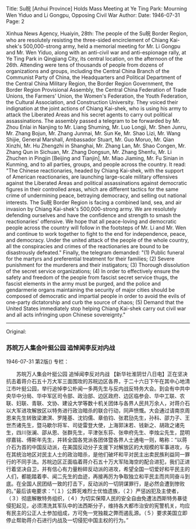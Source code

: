 Title: Su皖 [Anhui Province] Holds Mass Meeting at Ye Ting Park: Mourning Wen Yiduo and Li Gongpu, Opposing Civil War
Author:
Date: 1946-07-31
Page: 2

Xinhua News Agency, Huaiyin, 28th: The people of the Su皖 Border Region, who are resolutely resisting the three-sided encirclement of Chiang Kai-shek's 500,000-strong army, held a memorial meeting for Mr. Li Gongpu and Mr. Wen Yiduo, along with an anti-civil war and anti-espionage rally, at Ye Ting Park in Qingjiang City, its central location, on the afternoon of the 26th. Attending were tens of thousands of people from dozens of organizations and groups, including the Central China Branch of the Communist Party of China, the Headquarters and Political Department of the Central China Military Region, the Border Region Government, the Border Region Provisional Assembly, the Central China Federation of Trade Unions, the Farmers' Union, the Women's Federation, the Youth Federation, the Cultural Association, and Construction University. They voiced their indignation at the joint actions of Chiang Kai-shek, who is using his army to attack the Liberated Areas and his secret agents to carry out political assassinations. The assembly passed a telegram to be forwarded by Mr. Zhou Enlai in Nanjing to Mr. Liang Shuming, Mr. Luo Longji, Mr. Shen Junru, Mr. Zhang Bojun, Mr. Zhang Junmai, Mr. Sun Ke, Mr. Shao Lizi, Mr. Wang Shijie, General Marshall, Ambassador Stuart, Mr. Guo Moruo, Mr. Qian Xinzhi, Mr. Hu Zhengzhi in Shanghai, Mr. Zhang Lan, Mr. Shao Congen, Mr. Zhang Qun in Sichuan, Mr. Zhang Dongsun, Mr. Zhang Shenfu, Mr. Li Zhuchen in Pingjin [Beijing and Tianjin], Mr. Miao Jiaming, Mr. Fu Sinian in Kunming, and to all parties, groups, and people across the country. It read: "The Chinese reactionaries, headed by Chiang Kai-shek, with the support of American reactionaries, are launching large-scale military offensives against the Liberated Areas and political assassinations against democratic figures in their controlled areas, which are different tactics for the same crime of undermining peace, betraying democracy, and selling out national interests. The Su皖 Border Region is facing a combined land, sea, and air invasion by Chiang Kai-shek's 500,000-strong army. We are resolutely defending ourselves and have the confidence and strength to smash the reactionaries' offensive. We hope that all peace-loving and democratic people across the country will follow in the footsteps of Mr. Li and Mr. Wen and continue to work together to fight to the end for independence, peace, and democracy. Under the united attack of the people of the whole country, all the conspiracies and crimes of the reactionaries are bound to be disastrously defeated." Finally, the telegram demanded: "(1) Public funeral for the martyrs and preferential treatment for their families; (2) Severe punishment for the murderers and their instigators; (3) Thorough dissolution of the secret service organizations; (4) In order to effectively ensure the safety and freedom of the people from fascist secret service thugs, the fascist elements in the army must be purged, and the police and gendarmerie organs maintaining the security of major cities should be composed of democratic and impartial people in order to avoid the evils of one-party dictatorship and curb the source of chaos; (5) Demand that the United States immediately stop helping Chiang Kai-shek carry out civil war and all acts infringing upon Chinese sovereignty."



<hr /> 

Original: 


### 苏皖万人集会叶挺公园  追悼闻李反对内战

1946-07-31
第2版()
专栏：

　　苏皖万人集会叶挺公园
    追悼闻李反对内战
    【新华社淮阴廿八日电】正在坚决抗击着蒋介石五十万大军三面围攻的苏皖边区各界，于二十六日下午在其中心地清江市叶挺公园，举行追悼李公朴闻一多两先生与反内战反特务大会。到会有中共中央华中分局、华中军区司令部、政治部、边区政府、边区临参会、华中工联、农联、妇联、青联、文协、建设大学等数十机关团体与各界人民共万余人，对蒋介石以大军进攻解放区以特务进行政治暗杀的联合行动，同声愤慨。大会通过请南京周恩来先生转致梁漱溟、罗隆基、沈钧儒、章伯钧、张君劢先生，孙科、邵力子、王世杰诸先生，暨马歇尔将军、司徒雷登大使，上海郭沫若、钱新之、胡政之诸先生，四川张澜、邵从恩、张群先生，平津张东荪、张申府先生、李烛尘先生，昆明缪嘉铭、傅斯年先生，并转全国各党派各团体暨各界人士通电一则，略称：“以蒋介石为首的中国反动派，在美国反动分子支援下对解放区的大规模的军事进攻，与在其统治地区对民主人士的政治暗杀，是他们破坏和平对民主出卖民族利益同一罪行的不同手法。苏皖边区正面临着蒋介石五十万大军陆海空的配合进犯，我们正进行着坚决自卫，并有信心有力量粉碎反动派的进攻，希望全国一切爱好和平民主的人们，都能踏着李、闻二先生的血迹，再接再厉为争取独立和平民主而共同奋斗到底。在全国人民团结一致的打击下，反动派的一切阴谋罪行，是必然会遭到惨败的。”最后该电要求：“（１）公葬死难烈士优恤遗族，（２）严惩凶犯及主使者，（３）彻底解散特务组织，（４）为切实保障人民的安全自由免遭法西斯特务暴徒侵犯起见，必须清洗其军队中的法西斯分子，维持各大都市治安的宪警机关，均应有民主的公正人士参加组成，方可免一党独裁之弊而遏乱源。（５）要求美国立即停止帮助蒋介石进行内战及一切侵犯中国主权的行为。”
